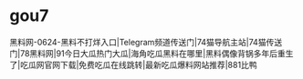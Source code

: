 # gou7
黑料网-0624-黑料不打烊入口|Telegram频道传送门|74猫导航主站|74猫传送门|78黑料网|91今日大瓜热门大瓜|海角吃瓜黑料在哪里|黑料偶像背锅多年后重生了|吃瓜网官网下载|免费吃瓜在线跳转|最新吃瓜爆料网站推荐|881比鸭
